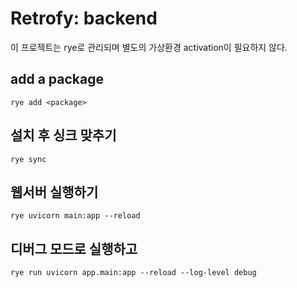 # Retrofy: backend

이 프로젝트는 rye로 관리되며 별도의 가상환경 activation이 필요하지 않다.

## add a package

```shell
rye add <package>
```

## 설치 후 싱크 맞추기

```shell
rye sync
```

## 웹서버 실행하기

```shell
rye uvicorn main:app --reload
```

## 디버그 모드로 실행하고

```shell
rye run uvicorn app.main:app --reload --log-level debug
```
